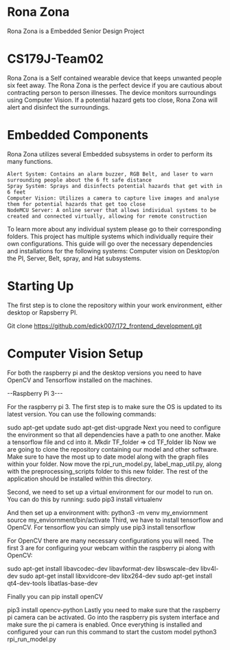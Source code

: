 # Rona Zona 
Rona Zona is a Embedded Senior Design Project 
 
# CS179J-Team02
Rona Zona is a Self contained wearable device that keeps unwanted people six feet away. The Rona Zona is the perfect device if you are cautious about contracting person to person illnesses. The device monitors surroundings using Computer Vision. If a potential hazard gets too close, Rona Zona will alert and disinfect the surroundings.
 
# Embedded Components
Rona Zona utilizes several Embedded subsystems in order to perform its many functions. 
 
    Alert System: Contains an alarm buzzer, RGB Belt, and laser to warn surrounding people about the 6 ft safe distance
    Spray System: Sprays and disinfects potential hazards that get with in 6 feet
    Computer Vision: Utilizes a camera to capture live images and analyse them for potential hazards that get too close
    NodeMCU Server: A online server that allows individual systems to be created and connected virtually, allowing for remote construction
 
To learn more about any individual system please go to their corresponding folders.
This project has multiple systems which individually require their own configurations. This guide will go over the necessary dependencies and installations for the following systems: Computer vision on Desktop/on the PI, Server, Belt, spray, and Hat subsystems.

# Starting Up
The first step is to clone the repository within your work environment, either desktop or Rapsberry PI.

Git clone https://github.com/edick007/172_frontend_development.git

# Computer Vision Setup

For both the raspberry pi and the desktop versions you need to have OpenCV and Tensorflow installed on the machines. 

--Raspberry Pi 3---

For the raspberry pi 3. The first step is to make sure the OS is updated to its latest version. You can use the following commands: 

sudo apt-get update
sudo apt-get dist-upgrade
Next you need to configure the environment so that all dependencies have a path to one another. Make a tensorflow file and cd into it. Mkdir TF_folder => cd TF_folder lib
Now we are going to clone the repository containing our model and other software. Make sure to have the most up to date model along with the graph files within your folder. Now move the rpi_run_model.py, label_map_util.py, along with the preprocessing_scripts folder to this new folder. The rest of the application should be installed within this directory.

Second, we need to set up a virtual environment for our model to run on. You can do this by running: sudo pip3 install virtualenv

And then set up a environment with: 
python3 -m venv my_enviornment					   source my_enviornment/bin/activate
Third, we have to install tensorflow and OpenCV. For tensorflow you can simply use
	pip3 install tensorflow

For OpenCV there are many necessary configurations you will need. The first 3 are for configuring your webcam within the raspberry pi along with OpenCV:

sudo apt-get install libavcodec-dev libavformat-dev libswscale-dev libv4l-dev
sudo apt-get install libxvidcore-dev libx264-dev
sudo apt-get install qt4-dev-tools libatlas-base-dev

Finally you can pip install openCV

pip3 install opencv-python
	Lastly you need to make sure that the raspberry pi camera can be activated. Go into the raspberry pis system interface and make sure the pi camera is enabled.
Once everything is installed and configured your can run this command to start the custom model 
python3 rpi_run_model.py


